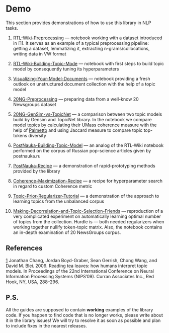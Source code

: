 # Demo
This section provides demonstrations of how to use this library in NLP tasks.

1. [RTL-Wiki-Preprocessing](RTL-Wiki-Preprocessing.ipynb) — notebook working with a dataset introduced in [1]. It serves as an example of a typical preprocessing pipeline: getting a dataset, lemmatizing it, extracting n-grams/collocations, writing data in VW format

2. [RTL-Wiki-Building-Topic-Mode](RTL-Wiki-Building-Topic-Model.ipynb) — notebook with first steps to build topic model by consequently tuning its hyperparameters

3. [Visualizing-Your-Model-Documents](Visualizing-Your-Model-Documents.ipynb) — notebook providing a fresh outlook on unstructured document collection with the help of a topic model

4. [20NG-Preprocessing](20NG-Preprocessing.ipynb) — preparing data from a well-know 20 Newsgroups dataset

5. [20NG-GenSim-vs-TopicNet](20NG-GenSim-vs-TopicNet.ipynb) — a comparison between two topic models build by Gensim and TopicNet library. In the notebook we compare model topics by calculating their UMass coherence measure with the help of [Palmetto](https://palmetto.demos.dice-research.org/) and using Jaccard measure to compare topic top-tokens diversity

6. [PostNauka-Building-Topic-Model](PostNauka-Building-Topic-Model.ipynb) — an analog of the RTL-Wiki notebook performed on the corpus of Russian pop-science articles given by postnauka.ru

7. [PostNauka-Recipe](PostNauka-Recipe.ipynb) — a demonstration of rapid-prototyping methods provided by the library

8. [Coherence-Maximization-Recipe](Coherence-Maximization-Recipe.ipynb) — a recipe for hyperparameter search in regard to custom Coherence metric

9. [Topic-Prior-Regularizer-Tutorial](Topic-Prior-Regularizer-Tutorial.ipynb) — a demonstration of the approach to learning topics from the unbalanced corpus

10. [Making-Decorrelation-and-Topic-Selection-Friends](Making-Decorrelation-and-Topic-Selection-Friends.ipynb) — reproduction of a very complicated experiment on automatically learning optimal number of topics from the collection. Hurdle is — both needed regularizers when working together nullify token-topic matrix. Also, the notebook contains an in-depth examination of 20 NewsGroups corpus.

## References

[1](https://dl.acm.org/doi/10.5555/2984093.2984126) Jonathan Chang, Jordan Boyd-Graber, Sean Gerrish, Chong Wang, and David M. Blei. 2009. Reading tea leaves: how humans interpret topic models. In Proceedings of the 22nd International Conference on Neural Information Processing Systems (NIPS’09). Curran Associates Inc., Red Hook, NY, USA, 288–296.

## P.S.

All the guides are supposed to contain **working** examples of the library code.
If you happen to find code that is no longer works, please write about it in the library issues!
We will try to resolve it as soon as possible and plan to include fixes in the nearest releases.
